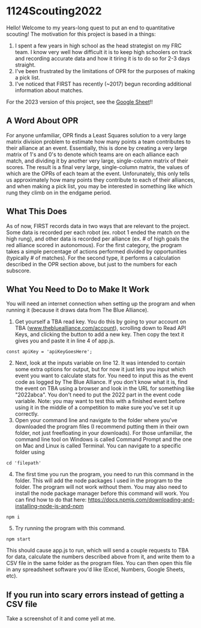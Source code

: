 # 1124Scouting2022
Hello! Welcome to my years-long quest to put an end to quantitative scouting!
The motivation for this project is based in a things:
1. I spent a few years in high school as the head strategist on my FRC team. I know very well how difficult it is to keep high schoolers on track and recording accurate data and how it tiring it is to do so for 2-3 days straight.
2. I've been frustrated by the limitations of OPR for the purposes of making a pick list.
3. I've noticed that FIRST has recently (~2017) begun recording additional information about matches.

For the 2023 version of this project, see the [Google Sheet](https://docs.google.com/spreadsheets/d/1obQQKPVK4xG6EJBp0p6tyHqkOud8KV0JBBh8CXGgscc/edit?usp=sharing)!!

## A Word About OPR
For anyone unfamiliar, OPR finds a Least Squares solution to a very large matrix division problem to estimate how many points a team contributes to their alliance at an event. Essentially, this is done by creating a very large matrix of 1's and 0's to denote which teams are on each alliance each match, and dividing it by another very large, single-column matrix of their scores. The result is a final very large, single-column matrix, the values of which are the OPRs of each team at the event. Unforunately, this only tells us approximately how many points they contribute to each of their alliances, and when making a pick list, you may be interested in something like which rung they climb on in the endgame period.
## What This Does
As of now, FIRST records data in two ways that are relevant to the project. Some data is recorded per each robot (ex. robot 1 ended the match on the high rung), and other data is recorded per alliance (ex. # of high goals the red alliance scored in autonomous). For the first category, the program takes a simple percentage of actions performed divided by opportunities (typically # of matches). For the second type, it performs a calculation described in the OPR section above, but just to the numbers for each subscore.
## What You Need to Do to Make It Work
You will need an internet connection when setting up the program and when running it (because it draws data from The Blue Alliance).
1. Get yourself a TBA read key. You do this by going to your account on TBA (www.thebluealliance.com/account), scrolling down to Read API Keys, and clicking the button to add a new key. Then copy the text it gives you and paste it in line 4 of app.js.
```
const apiKey = 'apiKeyGoesHere';
```
2. Next, look at the inputs variable on line 12. It was intended to contain some extra options for output, but for now it just lets you input which event you want to calculate stats for. You need to input this as the event code as logged by The Blue Alliance. If you don't know what it is, find the event on TBA using a browser and look in the URL for something like "2022abca". You don't need to put the 2022 part in the event code variable. Note: you may want to test this with a finished event before using it in the middle of a competition to make sure you've set it up correctly.
3. Open your command line and navigate to the folder where you've downloaded the program files (I recommend putting them in their own folder, not just freefloating in your downloads). For those unfamiliar, the command line tool on Windows is called Command Prompt and the one on Mac and Linux is called Terminal. You can navigate to a specific folder using
```
cd 'filepath'
```
4. The first time you run the program, you need to run this command in the folder. This will add the node packages I used in the program to the folder. The program will not work without them. You may also need to install the node package manager before this command will work.  You can find how to do that here: https://docs.npmjs.com/downloading-and-installing-node-js-and-npm
```
npm i
```
5. Try running the program with this command.
```
npm start
```
This should cause app.js to run, which will send a couple requests to TBA for data, calculate the numbers described above from it, and write them to a CSV file in the same folder as the program files. You can then open this file in any spreadsheet software you'd like (Excel, Numbers, Google Sheets, etc).
## If you run into scary errors instead of getting a CSV file
Take a screenshot of it and come yell at me.
